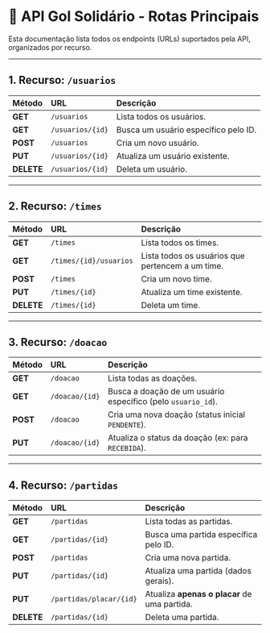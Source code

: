 # 📄 API Gol Solidário - Rotas Principais

Esta documentação lista todos os endpoints (URLs) suportados pela API, organizados por recurso.

---

## 1. Recurso: `/usuarios`

| Método | URL | Descrição |
| :--- | :--- | :--- |
| **GET** | `/usuarios` | Lista todos os usuários. |
| **GET** | `/usuarios/{id}` | Busca um usuário específico pelo ID. |
| **POST** | `/usuarios` | Cria um novo usuário. |
| **PUT** | `/usuarios/{id}` | Atualiza um usuário existente. |
| **DELETE** | `/usuarios/{id}` | Deleta um usuário. |

---

## 2. Recurso: `/times`

| Método | URL | Descrição |
| :--- | :--- | :--- |
| **GET** | `/times` | Lista todos os times. |
| **GET** | `/times/{id}/usuarios` | Lista todos os usuários que pertencem a um time. |
| **POST** | `/times` | Cria um novo time. |
| **PUT** | `/times/{id}` | Atualiza um time existente. |
| **DELETE** | `/times/{id}` | Deleta um time. |

---

## 3. Recurso: `/doacao`

| Método | URL | Descrição |
| :--- | :--- | :--- |
| **GET** | `/doacao` | Lista todas as doações. |
| **GET** | `/doacao/{id}` | Busca a doação de um usuário específico (pelo `usuario_id`). |
| **POST** | `/doacao` | Cria uma nova doação (status inicial `PENDENTE`). |
| **PUT** | `/doacao/{id}` | Atualiza o status da doação (ex: para `RECEBIDA`). |

---

## 4. Recurso: `/partidas`

| Método | URL | Descrição |
| :--- | :--- | :--- |
| **GET** | `/partidas` | Lista todas as partidas. |
| **GET** | `/partidas/{id}` | Busca uma partida específica pelo ID. |
| **POST** | `/partidas` | Cria uma nova partida. |
| **PUT** | `/partidas/{id}` | Atualiza uma partida (dados gerais). |
| **PUT** | `/partidas/placar/{id}` | Atualiza **apenas o placar** de uma partida. |
| **DELETE** | `/partidas/{id}` | Deleta uma partida. |